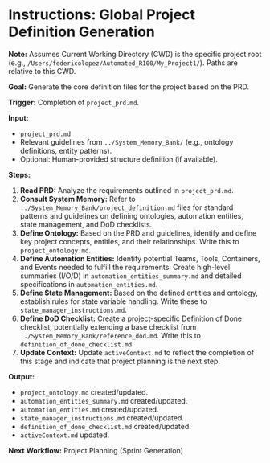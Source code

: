 # Instructions: Global Project Definition Generation

**Note:** Assumes Current Working Directory (CWD) is the specific project root (e.g., `/Users/federicolopez/Automated_R100/My_Project1/`). Paths are relative to this CWD.

**Goal:** Generate the core definition files for the project based on the PRD.

**Trigger:** Completion of `project_prd.md`.

**Input:**
- `project_prd.md`
- Relevant guidelines from `../System_Memory_Bank/` (e.g., ontology definitions, entity patterns).
- Optional: Human-provided structure definition (if available).

**Steps:**
1.  **Read PRD:** Analyze the requirements outlined in `project_prd.md`.
2.  **Consult System Memory:** Refer to `../System_Memory_Bank/project_definition.md` files for standard patterns and guidelines on defining ontologies, automation entities, state management, and DoD checklists.
3.  **Define Ontology:** Based on the PRD and guidelines, identify and define key project concepts, entities, and their relationships. Write this to `project_ontology.md`.
4.  **Define Automation Entities:** Identify potential Teams, Tools, Containers, and Events needed to fulfill the requirements. Create high-level summaries (I/O/D) in `automation_entities_summary.md` and detailed specifications in `automation_entities.md`.
5.  **Define State Management:** Based on the defined entities and ontology, establish rules for state variable handling. Write these to `state_manager_instructions.md`.
6.  **Define DoD Checklist:** Create a project-specific Definition of Done checklist, potentially extending a base checklist from `../System_Memory_Bank/reference_dod.md`. Write this to `definition_of_done_checklist.md`.
7.  **Update Context:** Update `activeContext.md` to reflect the completion of this stage and indicate that project planning is the next step.

**Output:**
- `project_ontology.md` created/updated.
- `automation_entities_summary.md` created/updated.
- `automation_entities.md` created/updated.
- `state_manager_instructions.md` created/updated.
- `definition_of_done_checklist.md` created/updated.
- `activeContext.md` updated.

**Next Workflow:** Project Planning (Sprint Generation)
